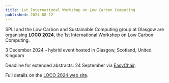 ```yaml
---
title: 1st International Workshop on Low Carbon Computing
published: 2024-08-12
---
```


SPLI and the Low Carbon and Sustainable Computing group at Glasgow are organising **LOCO 2024**, the 1st International Workshop on Low Carbon Computing.

3 December 2024 – hybrid event hosted in Glasgow, Scotland, United Kingdom

Deadline for extended abstracts: 24 September via [EasyChair](https://easychair.org/my/conference?conf=loco2024).

Full details on the [LOCO 2024 web site](https://locos.codeberg.page/loco2024/). 
